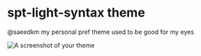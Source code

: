 # spt-light-syntax theme

@saeedkm
my personal pref theme
used to be good for my eyes

![A screenshot of your theme](https://f.cloud.github.com/assets/69169/2289498/4c3cb0ec-a009-11e3-8dbd-077ee11741e5.gif)
